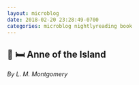 ```yaml
---
layout: microblog
date: 2018-02-20 23:28:49-0700
categories: microblog nightlyreading book
---
```

## 📖 🛏 Anne of the Island
*By L. M. Montgomery*